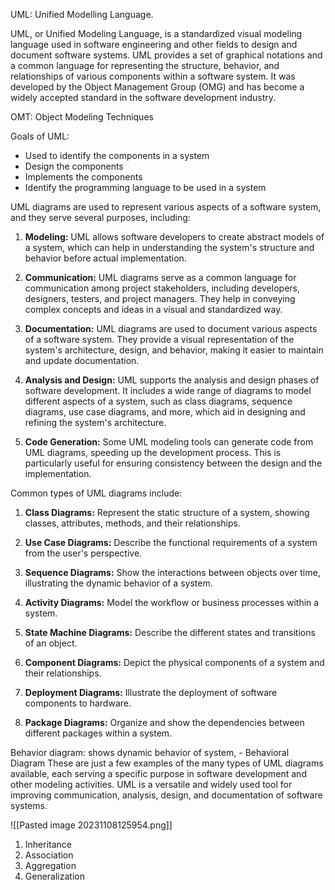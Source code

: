 UML: Unified Modelling Language.

UML, or Unified Modeling Language, is a standardized visual modeling language used in software engineering and other fields to design and document software systems. UML provides a set of graphical notations and a common language for representing the structure, behavior, and relationships of various components within a software system. It was developed by the Object Management Group (OMG) and has become a widely accepted standard in the software development industry.

OMT: Object Modeling Techniques

Goals of UML:
-	Used to identify the components in a system 
-	Design the components
-	Implements the components
- Identify the programming language to be used in a system 


UML diagrams are used to represent various aspects of a software system, and they serve several purposes, including:

1. **Modeling:** UML allows software developers to create abstract models of a system, which can help in understanding the system's structure and behavior before actual implementation.

2. **Communication:** UML diagrams serve as a common language for communication among project stakeholders, including developers, designers, testers, and project managers. They help in conveying complex concepts and ideas in a visual and standardized way.

3. **Documentation:** UML diagrams are used to document various aspects of a software system. They provide a visual representation of the system's architecture, design, and behavior, making it easier to maintain and update documentation.

4. **Analysis and Design:** UML supports the analysis and design phases of software development. It includes a wide range of diagrams to model different aspects of a system, such as class diagrams, sequence diagrams, use case diagrams, and more, which aid in designing and refining the system's architecture.

5. **Code Generation:** Some UML modeling tools can generate code from UML diagrams, speeding up the development process. This is particularly useful for ensuring consistency between the design and the implementation.

Common types of UML diagrams include:

1. **Class Diagrams:** Represent the static structure of a system, showing classes, attributes, methods, and their relationships.

2. **Use Case Diagrams:** Describe the functional requirements of a system from the user's perspective.

3. **Sequence Diagrams:** Show the interactions between objects over time, illustrating the dynamic behavior of a system.

4. **Activity Diagrams:** Model the workflow or business processes within a system.

5. **State Machine Diagrams:** Describe the different states and transitions of an object.

6. **Component Diagrams:** Depict the physical components of a system and their relationships.

7. **Deployment Diagrams:** Illustrate the deployment of software components to hardware.

8. **Package Diagrams:** Organize and show the dependencies between different packages within a system.


Behavior diagram: shows dynamic behavior of system, 
	- Behavioral Diagram
These are just a few examples of the many types of UML diagrams available, each serving a specific purpose in software development and other modeling activities. UML is a versatile and widely used tool for improving communication, analysis, design, and documentation of software systems.

![[Pasted image 20231108125954.png]]


1. Inheritance
2. Association
3. Aggregation
4. Generalization